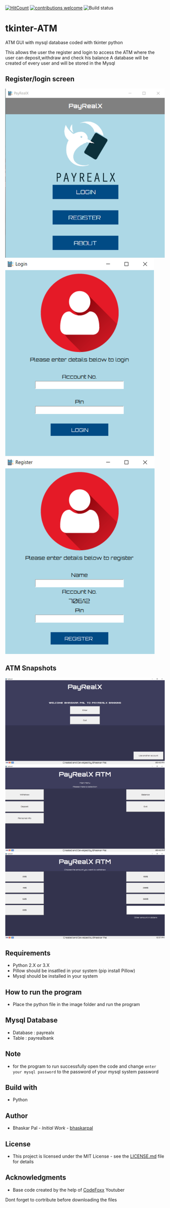 [![HitCount](http://hits.dwyl.com/onyx-storm/tkinter-ATM.svg)](http://hits.dwyl.com/onyx-storm/tkinter-ATM)
[![contributions welcome](https://img.shields.io/badge/contributions-welcome-brightgreen.svg?style=flat)](https://github.com/onyx-storm)
![Build status](https://ci.appveyor.com/api/projects/status/pjxh5g91jpbh7t84?svg=true)

# tkinter-ATM

ATM GUI with mysql database coded with tkinter python



This allows the user the register and login to access the ATM where the user can deposit,withdraw and check his balance
A database will be created of every user and will be stored in the Mysql

## Register/login screen
![Register/login screen](login_register_screen.png)
![Register/login screen](login_screen.png)
![Register/login screen](register_screen.png)

## ATM Snapshots
![ATM Screen](ATM_display.png)
![ATM Screen](main_menu.png)
![ATM Screen](withdraw_screen.png)


## Requirements

* Python 2.X or 3.X
* Pillow should be insatlled in your system (pip install Pillow)
* Mysql should be installed in your system

## How to run the program

* Place the python file in the image folder and run the program

## Mysql Database

* Database : payrealx
* Table    : payrealbank

## Note

* for the program to run successfully open the code and change `enter your mysql password` to the password of your mysql system password

## Build with
* Python


## Author
* Bhaskar Pal - *Initial Work* - [bhaskarpal](https://github.com/onyx-storm) 

## License
* This project is licensed under the MIT License - see the [LICENSE.md](LICENSE) file for details

## Acknowledgments
* Base code created by the help of [CodeFoxx](https://www.youtube.com/channel/UCvi0rWTSkJkrunfhXH0tYuA) Youtuber

Dont forget to cortribute before downloading the files
